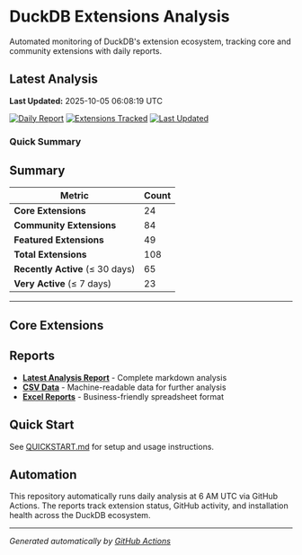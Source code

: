 # DuckDB Extensions Analysis

Automated monitoring of DuckDB's extension ecosystem, tracking core and community extensions with daily reports.

## Latest Analysis

**Last Updated:** 2025-10-05 06:08:19 UTC

[![Daily Report](https://img.shields.io/badge/Daily%20Report-Active-green)](./reports/latest.md)
[![Extensions Tracked](https://img.shields.io/badge/Extensions%20Tracked-108-blue)](./reports/latest.md)
[![Last Updated](https://img.shields.io/badge/Last%20Updated-2025-10-05%2006:08:19%20UTC-lightgrey)](./reports/latest.md)

### Quick Summary

## Summary

| **Metric** | **Count** |
|------------|-----------|
| **Core Extensions** | 24 |
| **Community Extensions** | 84 |
| **Featured Extensions** | 49 |
| **Total Extensions** | 108 |
| **Recently Active** (≤ 30 days) | 65 |
| **Very Active** (≤ 7 days) | 23 |


---
## Core Extensions


## Reports

- **[Latest Analysis Report](./reports/latest.md)** - Complete markdown analysis
- **[CSV Data](./reports/)** - Machine-readable data for further analysis  
- **[Excel Reports](./reports/)** - Business-friendly spreadsheet format

## Quick Start

See [QUICKSTART.md](./QUICKSTART.md) for setup and usage instructions.

## Automation

This repository automatically runs daily analysis at 6 AM UTC via GitHub Actions.
The reports track extension status, GitHub activity, and installation health across the DuckDB ecosystem.

---
*Generated automatically by [GitHub Actions](.github/workflows/daily-extensions-report.yml)*
